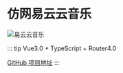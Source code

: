 
# 仿网易云云音乐

![易云云音乐](https://gimg2.baidu.com/image_search/src=http%3A%2F%2Fn.sinaimg.cn%2Fsinacn20112%2F288%2Fw1536h1152%2F20190726%2F7e9c-iafwsqq4392763.jpg&refer=http%3A%2F%2Fn.sinaimg.cn&app=2002&size=f9999,10000&q=a80&n=0&g=0n&fmt=jpeg)

::: tip
Vue3.0 + TypeScript + Router4.0
<!-- URL -->
[GitHub 项目地址](https://github.com/Eryoo/wy-music) 
:::

